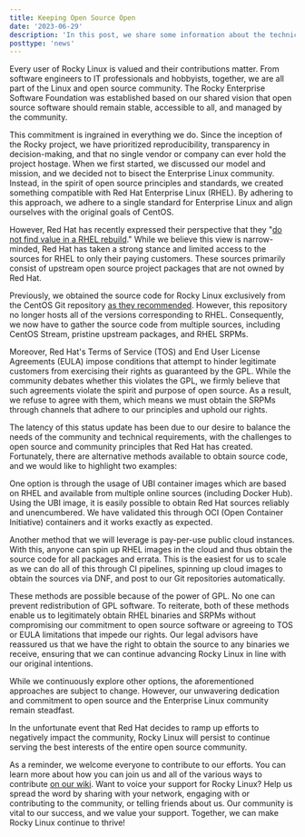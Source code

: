 ```yaml
---
title: Keeping Open Source Open
date: '2023-06-29'
description: 'In this post, we share some information about the technical details of how we're pushing forward after Red Hat's source changes.'
posttype: 'news'
---
```


Every user of Rocky Linux is valued and their contributions matter. From software engineers to IT professionals and hobbyists, together, we are all part of the Linux and open source community. The Rocky Enterprise Software Foundation was established based on our shared vision that open source software should remain stable, accessible to all, and managed by the community.

This commitment is ingrained in everything we do. Since the inception of the Rocky project, we have prioritized reproducibility, transparency in decision-making, and that no single vendor or company can ever hold the project hostage. When we first started, we discussed our model and mission, and we decided not to bisect the Enterprise Linux community. Instead, in the spirit of open source principles and standards, we created something compatible with Red Hat Enterprise Linux (RHEL). By adhering to this approach, we adhere to a single standard for Enterprise Linux and align ourselves with the original goals of CentOS.

However, Red Hat has recently expressed their perspective that they "[do not find value in a RHEL rebuild](https://www.redhat.com/en/blog/red-hats-commitment-open-source-response-gitcentosorg-changes)." While we believe this view is narrow-minded, Red Hat has taken a strong stance and limited access to the sources for RHEL to only their paying customers. These sources primarily consist of upstream open source project packages that are not owned by Red Hat.

Previously, we obtained the source code for Rocky Linux exclusively from the CentOS Git repository [as they recommended](https://developers.redhat.com/blog/2021/02/03/a-guide-for-using-centos-project-code). However, this repository no longer hosts all of the versions corresponding to RHEL. Consequently, we now have to gather the source code from multiple sources, including CentOS Stream, pristine upstream packages, and RHEL SRPMs.

Moreover, Red Hat's Terms of Service (TOS) and End User License Agreements (EULA) impose conditions that attempt to hinder legitimate customers from exercising their rights as guaranteed by the GPL. While the community debates whether this violates the GPL, we firmly believe that such agreements violate the spirit and purpose of open source. As a result, we refuse to agree with them, which means we must obtain the SRPMs through channels that adhere to our principles and uphold our rights.

The latency of this status update has been due to our desire to balance the needs of the community and technical requirements, with the challenges to open source and community principles that Red Hat has created. Fortunately, there are alternative methods available to obtain source code, and we would like to highlight two examples:

One option is through the usage of UBI container images which are based on RHEL and available from multiple online sources (including Docker Hub). Using the UBI image, it is easily possible to obtain Red Hat sources reliably and unencumbered. We have validated this through OCI (Open Container Initiative) containers and it works exactly as expected.

Another method that we will leverage is pay-per-use public cloud instances. With this, anyone can spin up RHEL images in the cloud and thus obtain the source code for all packages and errata. This is the easiest for us to scale as we can do all of this through CI pipelines, spinning up cloud images to obtain the sources via DNF, and post to our Git repositories automatically.

These methods are possible because of the power of GPL. No one can prevent redistribution of GPL software. To reiterate, both of these methods enable us to legitimately obtain RHEL binaries and SRPMs without compromising our commitment to open source software or agreeing to TOS or EULA limitations that impede our rights. Our legal advisors have reassured us that we have the right to obtain the source to any binaries we receive, ensuring that we can continue advancing Rocky Linux in line with our original intentions.

While we continuously explore other options, the aforementioned approaches are subject to change. However, our unwavering dedication and commitment to open source and the Enterprise Linux community remain steadfast.

In the unfortunate event that Red Hat decides to ramp up efforts to negatively impact the community, Rocky Linux will persist to continue serving the best interests of the entire open source community.

As a reminder, we welcome everyone to contribute to our efforts. You can learn more about how you can join us and all of the various ways to contribute [on our wiki](https://wiki.rockylinux.org/contributing/). Want to voice your support for Rocky Linux? Help us spread the word by sharing with your network, engaging with or contributing to the community, or telling friends about us. Our community is vital to our success, and we value your support. Together, we can make Rocky Linux continue to thrive!
